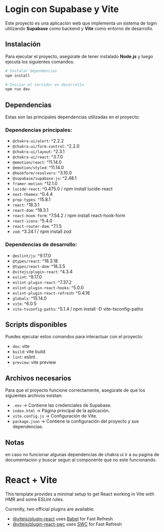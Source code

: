# Login con Supabase y Vite

Este proyecto es una aplicación web que implementa un sistema de login utilizando **Supabase** como backend y **Vite** como entorno de desarrollo.

## Instalación

Para ejecutar el proyecto, asegúrate de tener instalado **Node.js** y luego ejecuta los siguientes comandos:

```sh
# Instalar dependencias
npm install

# Iniciar el servidor en desarrollo
npm run dev
```

## Dependencias

Estas son las principales dependencias utilizadas en el proyecto:

### Dependencias principales:
- `@chakra-ui/alert`: ^2.2.2    
- `@chakra-ui/form-control`: ^2.2.0 
- `@chakra-ui/layout`: ^2.3.1
- `@chakra-ui/react`: ^3.7.0
- `@emotion/react`: ^11.14.0
- `@emotion/styled`: ^11.14.0
- `@hookform/resolvers`: ^3.10.0
- `@supabase/supabase-js`: ^2.48.1
- `framer-motion`: ^12.1.0
- `lucide-react`: ^0.475.0 / npm install lucide-react
- `next-themes`: ^0.4.4
- `prop-types`: ^15.8.1
- `react`: ^18.3.1
- `react-dom`: ^18.3.1
- `react-hook-form`: ^7.54.2 / npm install react-hook-form
- `react-icons`: ^5.4.0
- `react-router-dom`: ^7.1.5
- `zod`: ^3.24.1  / npm install zod

### Dependencias de desarrollo:
- `@eslint/js`: ^9.17.0
- `@types/react`: ^18.3.18
- `@types/react-dom`: ^18.3.5
- `@vitejs/plugin-react`: ^4.3.4
- `eslint`: ^9.17.0
- `eslint-plugin-react`: ^7.37.2
- `eslint-plugin-react-hooks`: ^5.0.0
- `eslint-plugin-react-refresh`: ^0.4.16
- `globals`: ^15.14.0
- `vite`: ^6.0.5
- `vite-tsconfig-paths`: ^5.1.4 / npm install -D vite-tsconfig-paths

## Scripts disponibles

Puedes ejecutar estos comandos para interactuar con el proyecto:

- `dev`: vite
- `build`: vite build
- `lint`: eslint .
- `preview`: vite preview

## Archivos necesarios

Para que el proyecto funcione correctamente, asegúrate de que los siguientes archivos existan:

- `.env` → Contiene las credenciales de Supabase.
- `index.html` → Página principal de la aplicación.
- `vite.config.js` → Configuración de Vite.
- `package.json` → Contiene la configuración del proyecto y sus dependencias.

## Notas

en caso no funcionar algunas dependencias de chakra ui ir a su pagina de documentacion y buscar segun al componente que no este funcionando.



# React + Vite

This template provides a minimal setup to get React working in Vite with HMR and some ESLint rules.

Currently, two official plugins are available:

- [@vitejs/plugin-react](https://github.com/vitejs/vite-plugin-react/blob/main/packages/plugin-react/README.md) uses [Babel](https://babeljs.io/) for Fast Refresh
- [@vitejs/plugin-react-swc](https://github.com/vitejs/vite-plugin-react-swc) uses [SWC](https://swc.rs/) for Fast Refresh
